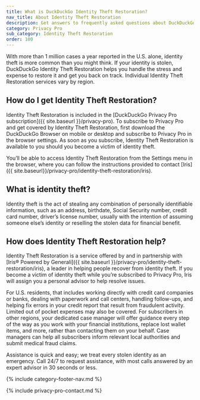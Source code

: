 ```yaml
---
title: What is DuckDuckGo Identity Theft Restoration?
nav_title: About Identity Theft Restoration
description: Get answers to frequently asked questions about DuckDuckGo Identity Theft Restoration, which helps you restore your identity if it is stolen.
category: Privacy Pro
sub_category: Identity Theft Restoration
order: 100
---
```


With more than 1 million cases a year reported in the U.S. alone, identity theft is more common than you might think. If your identity is stolen, DuckDuckGo Identity Theft Restoration helps you handle the stress and expense to restore it and get you back on track. Individual Identity Theft Restoration services vary by region.

## How do I get Identity Theft Restoration?

Identity Theft Restoration is included in the [DuckDuckGo Privacy Pro subscription]({{ site.baseurl }}/privacy-pro). To subscribe to Privacy Pro and get covered by Identity Theft Restoration, first download the DuckDuckGo Browser on mobile or desktop and subscribe to Privacy Pro in the browser settings. As soon as you subscribe, Identity Theft Restoration is available to you should you become a victim of identity theft.

You’ll be able to access Identity Theft Restoration from the Settings menu in the browser, where you can follow the instructions provided to contact [Iris]({{ site.baseurl}}/privacy-pro/identity-theft-restoration/iris).

## What is identity theft?

Identity theft is the act of stealing any combination of personally identifiable information, such as an address, birthdate, Social Security number, credit card number, driver’s license number, usually with the intention of assuming someone else’s identity or reselling the stolen data for financial benefit.

## How does Identity Theft Restoration help?

Identity Theft Restoration is a service offered by and in partnership with [Iris® Powered by Generali]({{ site.baseurl }}/privacy-pro/identity-theft-restoration/iris), a leader in helping people recover from identity theft. If you become a victim of identity theft while you’re subscribed to Privacy Pro, Iris will assign you a personal advisor to help resolve issues.

For U.S. residents, that includes working directly with credit card companies or banks, dealing with paperwork and call centers, handling follow-ups, and helping fix errors in your credit report that result from fraudulent activity. Limited out of pocket expenses may also be covered. For subscribers in other regions, your dedicated case manager will offer guidance every step of the way as you work with your financial institutions, replace lost wallet items, and more, rather than contacting them on your behalf. Case managers can help all subscribers inform relevant local authorities and submit medical fraud claims.

Assistance is quick and easy; we treat every stolen identity as an emergency. Call 24/7 to request assistance, with most calls answered by an expert advisor in 30 seconds or less.

{% include category-footer-nav.md %}

{% include privacy-pro-contact.md %}

